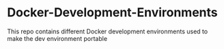 # Docker-Development-Environments
This repo contains different Docker development environments used to make the dev environment portable
